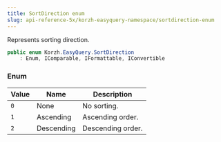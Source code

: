 ```yaml
---
title: SortDirection enum
slug: api-reference-5x/korzh-easyquery-namespace/sortdirection-enum
---
```



Represents sorting direction.
```csharp
public enum Korzh.EasyQuery.SortDirection
    : Enum, IComparable, IFormattable, IConvertible

```

### Enum

| Value | Name | Description | 
| --- | --- | --- | 
| `0` | None | No sorting. | 
| `1` | Ascending | Ascending order. | 
| `2` | Descending | Descending order. |
